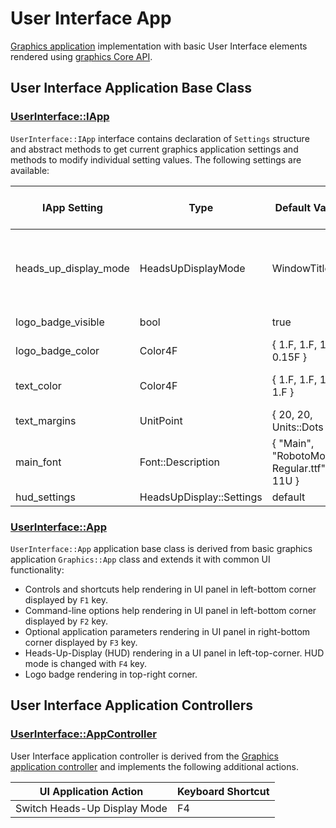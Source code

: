 # User Interface App

[Graphics application](../../Graphics/App) implementation with basic User Interface elements rendered using 
[graphics Core API](../../Graphics/Core).

## User Interface Application Base Class

### [UserInterface::IApp](Include/Methane/UserInterface/App.h)

`UserInterface::IApp` interface contains declaration of `Settings` structure and abstract methods
to get current graphics application settings and methods to modify individual setting values.
The following settings are available:

| IApp Setting             | Type                     | Default Value            | Cmd-Line Option   | Description           |
|--------------------------|--------------------------|--------------------------|-------------------|-----------------------|
| heads_up_display_mode    | HeadsUpDisplayMode       | WindowTitle              | -i,--hud          | HUD displaying mode: Hidden, WindowTitle, UserInterface |
| logo_badge_visible       | bool                     | true                     |                   | Flag to show logo badge |
| logo_badge_color         | Color4F                  | { 1.F, 1.F, 1.F, 0.15F } |                   | Logo badge color |
| text_color               | Color4F                  | { 1.F, 1.F, 1.F, 1.F }   |                   | Default text color in UI panels |
| text_margins             | UnitPoint                | { 20, 20, Units::Dots }  |                   | Text panel margins |
| main_font                | Font::Description        | { "Main",  "RobotoMono-Regular.ttf", 11U } | | Main font parameters |
| hud_settings             | HeadsUpDisplay::Settings | default                  |                   | HUD settings |

### [UserInterface::App](Include/Methane/UserInterface/App.hpp)

`UserInterface::App` application base class is derived from basic graphics application `Graphics::App` class 
and extends it with common UI functionality:
- Controls and shortcuts help rendering in UI panel in left-bottom corner displayed by `F1` key.
- Command-line options help rendering in UI panel in left-bottom corner displayed by `F2` key.
- Optional application parameters rendering in UI panel in right-bottom corner displayed by `F3` key.
- Heads-Up-Display (HUD) rendering in a UI panel in left-top-corner. HUD mode is changed with `F4` key.
- Logo badge rendering in top-right corner.

## User Interface Application Controllers

### [UserInterface::AppController](Include/Methane/UserInterface/AppController.h)

User Interface application controller is derived from the [Graphics application controller](../../Graphics/App/README.md#graphicsappcontrollerincludemethanegraphicsappcontrollerh)
and implements the following additional actions.

| UI Application Action               | Keyboard Shortcut   |
|-------------------------------------|---------------------|
| Switch Heads-Up Display Mode        | F4                  |
